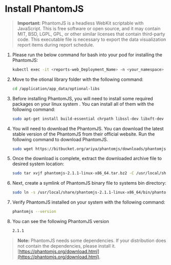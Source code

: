 # Install PhantomJS

> **Important:** PhantomJS is a headless WebKit scriptable with JavaScript. This is free software or open source, and it may contain MIT, BSD, LGPL, GPL, or other similar licenses that contain third-party code. This executable file is necessary to export the data visualization report items during report schedule.

1. Please run the below command for bash into your pod for installing the PhantomJS:

    ```sh
    kubectl exec -it <reports-web_Deployment_Name> -n <your_namespace> -- bash
    ```
	
2. Move to the otional library folder with the following command:

    ```sh
    cd /application/app_data/optional-libs
    ```

3. Before installing PhantomJS, you will need to install some required packages on your linux system . You can install all of them with the following command:

    ```sh
    sudo apt-get install build-essential chrpath libssl-dev libxft-dev libfreetype6-dev libfreetype6 libfontconfig1-dev libfontconfig1 -y
    ```

4. You will need to download the PhantomJS. You can download the latest stable version of the PhantomJS from their official website. Run the following command to download PhantomJS.

    ```sh
    sudo wget https://bitbucket.org/ariya/phantomjs/downloads/phantomjs-2.1.1-linux-x86_64.tar.bz2
    ```

5. Once the download is complete, extract the downloaded archive file to desired system location:

    ```sh
    sudo tar xvjf phantomjs-2.1.1-linux-x86_64.tar.bz2 -C /usr/local/share/
    ```

6. Next, create a symlink of PhantomJS binary file to systems bin directory:

    ```sh
   sudo ln -s /usr/local/share/phantomjs-2.1.1-linux-x86_64/bin/phantomjs /usr/local/bin/
    ```

7. Verify PhantomJS installed on your system with the following command:

    ```sh
   phantomjs --version
    ```

8. You can see the following PhantomJS version

    ```sh
   2.1.1
    ```

> **Note:** PhantomJS needs some dependencies. If your distribution does not contain the dependencies, please install it. [https://phantomjs.org/download.html](https://phantomjs.org/download.html).